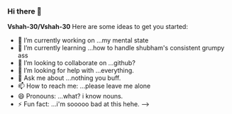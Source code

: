 ### Hi there 👋


**Vshah-30/Vshah-30** 
Here are some ideas to get you started:

- 🔭 I’m currently working on ...my mental state
- 🌱 I’m currently learning ...how to handle shubham's consistent grumpy ass
- 👯 I’m looking to collaborate on ...github?
- 🤔 I’m looking for help with ...everything.
- 💬 Ask me about ...nothing you buff.
- 📫 How to reach me: ...please leave me alone
- 😄 Pronouns: ...what? i know nouns.
- ⚡ Fun fact: ...i'm sooooo bad at this hehe.
-->
